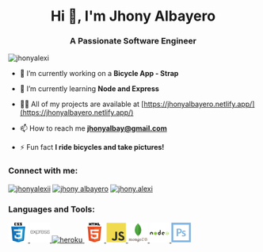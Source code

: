 <h1 align="center">Hi 👋, I'm Jhony Albayero</h1>
<h3 align="center">A Passionate Software Engineer</h3>

<p align="left"> <img src="https://komarev.com/ghpvc/?username=jhonyalexi&label=Profile%20views&color=0e75b6&style=flat" alt="jhonyalexi" /> </p>

- 🔭 I’m currently working on a **Bicycle App - Strap**

- 🌱 I’m currently learning **Node and Express**

- 👨‍💻 All of my projects are available at [https://jhonyalbayero.netlify.app/](https://jhonyalbayero.netlify.app/)

- 📫 How to reach me **jhonyalbay@gmail.com**

- ⚡ Fun fact **I ride bicycles and take pictures!**

<h3 align="left">Connect with me:</h3>
<p align="left">
<a href="https://twitter.com/jhonyalexii" target="blank"><img align="center" src="https://raw.githubusercontent.com/rahuldkjain/github-profile-readme-generator/master/src/images/icons/Social/twitter.svg" alt="jhonyalexii" height="30" width="40" /></a>
<a href="https://linkedin.com/in/jhony albayero" target="blank"><img align="center" src="https://raw.githubusercontent.com/rahuldkjain/github-profile-readme-generator/master/src/images/icons/Social/linked-in-alt.svg" alt="jhony albayero" height="30" width="40" /></a>
<a href="https://instagram.com/jhony.alexi" target="blank"><img align="center" src="https://raw.githubusercontent.com/rahuldkjain/github-profile-readme-generator/master/src/images/icons/Social/instagram.svg" alt="jhony.alexi" height="30" width="40" /></a>
</p>

<h3 align="left">Languages and Tools:</h3>
<p align="left"> <a href="https://www.w3schools.com/css/" target="_blank" rel="noreferrer"> <img src="https://raw.githubusercontent.com/devicons/devicon/master/icons/css3/css3-original-wordmark.svg" alt="css3" width="40" height="40"/> </a> <a href="https://expressjs.com" target="_blank" rel="noreferrer"> <img src="https://raw.githubusercontent.com/devicons/devicon/master/icons/express/express-original-wordmark.svg" alt="express" width="40" height="40"/> </a> <a href="https://heroku.com" target="_blank" rel="noreferrer"> <img src="https://www.vectorlogo.zone/logos/heroku/heroku-icon.svg" alt="heroku" width="40" height="40"/> </a> <a href="https://www.w3.org/html/" target="_blank" rel="noreferrer"> <img src="https://raw.githubusercontent.com/devicons/devicon/master/icons/html5/html5-original-wordmark.svg" alt="html5" width="40" height="40"/> </a> <a href="https://developer.mozilla.org/en-US/docs/Web/JavaScript" target="_blank" rel="noreferrer"> <img src="https://raw.githubusercontent.com/devicons/devicon/master/icons/javascript/javascript-original.svg" alt="javascript" width="40" height="40"/> </a> <a href="https://www.mongodb.com/" target="_blank" rel="noreferrer"> <img src="https://raw.githubusercontent.com/devicons/devicon/master/icons/mongodb/mongodb-original-wordmark.svg" alt="mongodb" width="40" height="40"/> </a> <a href="https://nodejs.org" target="_blank" rel="noreferrer"> <img src="https://raw.githubusercontent.com/devicons/devicon/master/icons/nodejs/nodejs-original-wordmark.svg" alt="nodejs" width="40" height="40"/> </a> <a href="https://www.photoshop.com/en" target="_blank" rel="noreferrer"> <img src="https://raw.githubusercontent.com/devicons/devicon/master/icons/photoshop/photoshop-line.svg" alt="photoshop" width="40" height="40"/> </a> </p>
